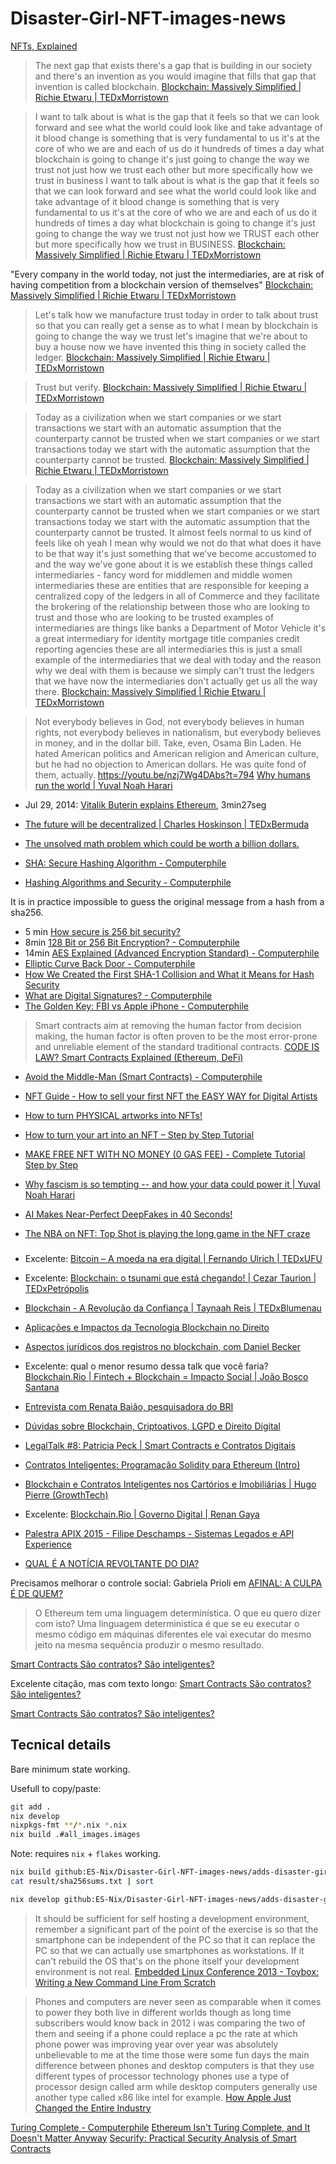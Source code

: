 # Disaster-Girl-NFT-images-news


[NFTs, Explained](https://www.youtube.com/watch?v=Oz9zw7-_vhM)



> The next gap that exists there's a gap that is building in our society and there's an invention as
you would imagine that fills that gap that invention is called blockchain.
[Blockchain: Massively Simplified | Richie Etwaru | TEDxMorristown](https://www.youtube.com/embed/k53LUZxUF50?start=234&end=243&version=3)

> I want to talk about is what is the gap that it feels so that we can look forward and see what the world could
look like and take advantage of it blood change is something that is very fundamental to us it's at the core of
who we are and each of us do it hundreds of times a day what blockchain is going to change it's just going to 
change the way we trust not just how we trust each other but more specifically how we trust in business I want
to talk about is what is the gap that it feels so that we can look forward and see what the world could look 
like and take advantage of it blood change is something that is very fundamental to us it's at the core of who we 
are and each of us do it hundreds of times a day what blockchain is going to change it's just going to change 
the way we trust not just how we TRUST each other but more specifically how we trust in BUSINESS.
[Blockchain: Massively Simplified | Richie Etwaru | TEDxMorristown](https://www.youtube.com/embed/k53LUZxUF50?start=260&end=288&version=3)

"Every company in the world today, not just the intermediaries, are at risk of having competition 
from a blockchain version of themselves"
[Blockchain: Massively Simplified | Richie Etwaru | TEDxMorristown](https://www.youtube.com/embed/k53LUZxUF50?start=260&end=288&version=3)

> Let's talk how we manufacture trust today in order to talk about trust so that you can really get a sense as to 
what I mean by blockchain is going to change the way we trust let's imagine that we're about to buy a house now we
have invented this thing in society called the ledger.
> [Blockchain: Massively Simplified | Richie Etwaru | TEDxMorristown](https://www.youtube.com/embed/k53LUZxUF50?start=417&end=437&version=3)
 
> Trust but verify. [Blockchain: Massively Simplified | Richie Etwaru | TEDxMorristown](https://www.youtube.com/embed/k53LUZxUF50?start=560&end=561&version=3)

> Today as a civilization when we start companies or we start transactions we start with an automatic assumption that
the counterparty cannot be trusted when we start companies or we start transactions today we start with the automatic
> assumption that the counterparty cannot be trusted.
 [Blockchain: Massively Simplified | Richie Etwaru | TEDxMorristown](https://www.youtube.com/embed/k53LUZxUF50?start=566&end=580&version=3)
  

> Today as a civilization when we start companies or we start transactions we start with an automatic assumption that
> the counterparty cannot be trusted when we start companies or we start transactions today we start with the automatic
> assumption that the counterparty cannot be trusted. It almost feels normal to us kind of feels like oh yeah I mean
> why would we not do that what does it have to be that way it's just something that we've become accustomed to and
> the way we've gone about it is we establish these things called intermediaries - fancy word for middlemen and middle
> women intermediaries these are entities that are responsible for keeping a centralized copy of the ledgers in all
> of Commerce and they facilitate the brokering of the relationship between those who are looking to trust and those
> who are looking to be trusted examples of intermediaries are things like banks a Department of Motor Vehicle it's a 
> great intermediary for identity mortgage title companies credit reporting agencies these are all intermediaries this 
> is just a small example of the intermediaries that we deal with today and the reason why we deal with them is because 
>  we simply can't trust the ledgers that we have now the intermediaries don't actually get us all the way there.
[Blockchain: Massively Simplified | Richie Etwaru | TEDxMorristown](https://www.youtube.com/embed/k53LUZxUF50?start=577&end=626&version=3)


> Not everybody believes in God, not everybody believes in human rights, not everybody believes in nationalism, 
but everybody believes in money, and in the dollar bill. Take, even, Osama Bin Laden. He hated American politics
and American religion and American culture, but he had no objection to American dollars. He was quite fond of
them, actually. 
https://youtu.be/nzj7Wg4DAbs?t=794
[Why humans run the world | Yuval Noah Harari](https://www.youtube.com/embed/nzj7Wg4DAbs?start=768&end=791&version=3)

- Jul 29, 2014: [Vitalik Buterin explains Ethereum](https://www.youtube.com/watch?v=TDGq4aeevgY), 3min27seg

- [The future will be decentralized | Charles Hoskinson | TEDxBermuda](https://www.youtube.com/watch?v=97ufCT6lQcY)


- [The unsolved math problem which could be worth a billion dollars.](https://www.youtube.com/watch?v=8COArd_EREw)
- [SHA: Secure Hashing Algorithm - Computerphile](https://www.youtube.com/watch?v=DMtFhACPnTY)
- [Hashing Algorithms and Security - Computerphile](https://www.youtube.com/watch?v=b4b8ktEV4Bg)

It is in practice impossible to guess the original message from a hash from a sha256.
- 5 min [How secure is 256 bit security?](https://www.youtube.com/watch?v=S9JGmA5_unY)
- 8min [128 Bit or 256 Bit Encryption? - Computerphile](https://www.youtube.com/watch?v=pgzWxOtk1zg)
- 14min [AES Explained (Advanced Encryption Standard) - Computerphile](https://www.youtube.com/watch?v=O4xNJsjtN6E)
- [Elliptic Curve Back Door - Computerphile](https://www.youtube.com/watch?v=nybVFJVXbww)
- [How We Created the First SHA-1 Collision and What it Means for Hash Security](https://www.youtube.com/watch?v=Zl1TZJGfvPo)
- [What are Digital Signatures? - Computerphile](https://www.youtube.com/watch?v=s22eJ1eVLTU)
- [The Golden Key: FBI vs Apple iPhone - Computerphile](https://www.youtube.com/watch?v=6RNKtwAGvqc)


> Smart contracts aim at removing the human factor from decision making, the human factor is often proven
to be the most error-prone and unreliable element of the standard traditional contracts.
[CODE IS LAW? Smart Contracts Explained (Ethereum, DeFi)](https://www.youtube.com/embed/pWGLtjG-F5c?start=61&end=77&version=3)

- [Avoid the Middle-Man (Smart Contracts) - Computerphile](https://www.youtube.com/watch?v=csS1mZFuNSY)
- [NFT Guide - How to sell your first NFT the EASY WAY for Digital Artists](https://www.youtube.com/watch?v=d1VodYuqOlA)
- [How to turn PHYSICAL artworks into NFTs!](https://www.youtube.com/watch?v=99wzZFrPJxc)
- [How to turn your art into an NFT – Step by Step Tutorial](https://www.youtube.com/watch?v=CFD_8oDxw1k)
- [MAKE FREE NFT WITH NO MONEY (0 GAS FEE) - Complete Tutorial Step by Step](https://www.youtube.com/watch?v=4XRvCVfjHqM)

- [Why fascism is so tempting -- and how your data could power it | Yuval Noah Harari](https://www.youtube.com/watch?v=xHHb7R3kx40)
- [AI Makes Near-Perfect DeepFakes in 40 Seconds!](https://www.youtube.com/watch?v=iXqLTJFTUGc)
- [The NBA on NFT: Top Shot is playing the long game in the NFT craze](https://www.theverge.com/22348858/nba-nft-top-shot-dapper-labs)


### 


- Excelente: [Bitcoin – A moeda na era digital | Fernando Ulrich | TEDxUFU](https://www.youtube.com/watch?v=3CMt4P0N_QA)
- Excelente: [Blockchain: o tsunami que está chegando! | Cezar Taurion | TEDxPetrópolis](https://www.youtube.com/watch?v=AYrlGf9meAE)  
- [Blockchain - A Revolução da Confiança | Taynaah Reis | TEDxBlumenau](https://www.youtube.com/watch?v=Kk_Y_Ra3p9o)
- [Aplicações e Impactos da Tecnologia Blockchain no Direito](https://www.youtube.com/watch?v=qnqz433lVjw)
- [Aspectos jurídicos dos registros no blockchain, com Daniel Becker](https://www.youtube.com/watch?v=6Ut1qqwei9k)
- Excelente: qual o menor resumo dessa talk que você faria?
  [Blockchain.Rio | Fintech + Blockchain = Impacto Social | João Bosco Santana](https://www.youtube.com/watch?v=qdiH2OF4epo)
- [Entrevista com Renata Baião, pesquisadora do BRI](https://www.youtube.com/watch?v=0BqF92HhuRA)
- [Dúvidas sobre Blockchain, Criptoativos, LGPD e Direito Digital](https://www.youtube.com/watch?v=UAevXF3mjRA)
- [LegalTalk #8: Patricia Peck | Smart Contracts e Contratos Digitais](https://www.youtube.com/watch?v=-HMniwbWYps)
- [Contratos Inteligentes: Programação Solidity para Ethereum (Intro)](https://www.youtube.com/watch?v=vEMlmmb7TTk)
- [Blockchain e Contratos Inteligentes nos Cartórios e Imobiliárias | Hugo Pierre (GrowthTech)](https://www.youtube.com/watch?v=z9Wi1dF2BF4)
- Excelente: [Blockchain.Rio | Governo Digital | Renan Gaya](https://www.youtube.com/watch?v=gvrJaDBbOVU)

- [Palestra APIX 2015 - Filipe Deschamps - Sistemas Legados e API Experience](https://www.youtube.com/watch?v=0tJFRkbLiok)
- [QUAL É A NOTÍCIA REVOLTANTE DO DIA?](https://www.youtube.com/watch?v=OGhWC7IPQk4&t=80s)

Precisamos melhorar o controle social: Gabriela Prioli em [AFINAL: A CULPA É DE QUEM?](https://www.youtube.com/embed/6u5hDh7wIps?start=550&end=617&version=3)

> O Ethereum tem uma linguagem determinística. O que eu quero dizer com isto? Uma linguagem deterministica é que se 
eu executar o mesmo código em máquinas diferentes ele vai executar do mesmo jeito na mesma sequência produzir 
o mesmo resultado.

[Smart Contracts São contratos? São inteligentes?](https://www.youtube.com/embed/Bx3JvS7yHFU?start=730&end=747&version=3)


Excelente citação, mas com texto longo: [Smart Contracts São contratos? São inteligentes?](https://www.youtube.com/embed/Bx3JvS7yHFU?start=890&end=1009&version=3)

[Smart Contracts São contratos? São inteligentes?](https://www.youtube.com/embed/Bx3JvS7yHFU?start=1074&end=1121&version=3)


## Tecnical details


Bare minimum state working.

Usefull to copy/paste:
```bash
git add .
nix develop
nixpkgs-fmt **/*.nix *.nix
nix build .#all_images.images
```


Note: requires `nix` + `flakes` working.
```bash
nix build github:ES-Nix/Disaster-Girl-NFT-images-news/adds-disaster-girl-news-images#all_images.images
cat result/sha256sums.txt | sort
```

```bash
nix develop github:ES-Nix/Disaster-Girl-NFT-images-news/adds-disaster-girl-news-images
```

>It should be sufficient for self hosting a development environment, remember a significant part of the point of the
exercise is so that the smartphone can be independent of the PC so that it can replace the PC so that we can actually
use smartphones as workstations. If it can't rebuild the OS that's on the phone itself your development environment
is not real. [Embedded Linux Conference 2013 - Toybox: Writing a New Command Line From Scratch](https://www.youtube.com/embed/SGmtP5Lg_t0?start=1541&end=1564&version=3)


> Phones and computers are never seen as comparable when it comes to power they both live in different worlds
though as long time subscribers would know back in 2012 i was comparing the two of them and seeing if a phone 
could replace a pc the rate at which phone power was improving year over year was absolutely unbelievable to 
me at the time those were some fun days the main difference between phones and desktop computers is that they 
use different types of processor technology phones use a type of processor design called arm while desktop 
computers generally use another type called x86 like intel for example.
[How Apple Just Changed the Entire Industry](https://www.youtube.com/embed/OuF9weSkS68?start=64&end=104&version=3)


[Turing Complete - Computerphile](https://www.youtube.com/watch?v=RPQD7-AOjMI)
[Ethereum Isn't Turing Complete, and It Doesn't Matter Anyway](https://www.youtube.com/watch?v=cGFOKTm_8zk)
[Securify: Practical Security Analysis of Smart Contracts](https://www.youtube.com/watch?v=7v-bd9maqm8)
